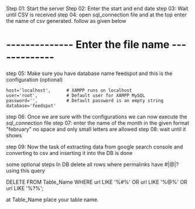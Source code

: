 
Step 01: Start the server
Step 02: Enter the start and end date 
step 03: Wait until CSV is received 
step 04: open sql_connection file and at the top enter the name of csv generated. follow as given below

# -------------- Enter the file name -------------
<!-- file_name = '2024-06-01_to_2024-06-30.json.csv'   -->

step 05: Make sure you have database name feedspot and this is the configuration (optional) 

    host='localhost',      # XAMPP runs on localhost
    user='root',           # Default user for XAMPP MySQL
    password='',           # Default password is an empty string
    database='feedspot' 

step 06: Once we are sure with the configurations we can now execute the sql_connection file 
step 07: enter the name of the month in the given format "february" no space and only small letters are allowed
step 08: wait until it shows

<!-- print('-- Data insertion in DataBase is Succesful --') -->

step 09: Now the task of extracting data from google search console and converting to csv and inserting it into the DB is done 

some optional steps
In DB 
delete all rows where permalinks have #|@|? using this query

DELETE FROM Table_Name
WHERE url LIKE '%#%' OR url LIKE '%@%' OR url LIKE '%?%';

at Table_Name place your table name.